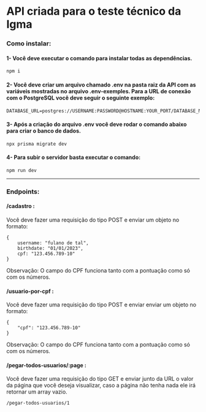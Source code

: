# API criada para o teste técnico da Igma

  

### Como instalar:

#### 1- Você deve executar o comando para instalar todas as dependências.
```
npm i
```

#### 2- Você deve criar um arquivo chamado .env na pasta raiz da API com as variáveis mostradas no arquivo .env-exemples. Para a URL de conexão com o PostgreSQL você deve seguir o seguinte exemplo:
```
DATABASE_URL=postgres://USERNAME:PASSWORD@HOSTNAME:YOUR_PORT/DATABASE_NAME
```

#### 3- Após a criação do arquivo .env você deve rodar o comando abaixo para criar o banco de dados.
```
npx prisma migrate dev
```

#### 4- Para subir o servidor basta executar o comando:
```
npm run dev
```

---

### Endpoints:

#### /cadastro : 
Você deve fazer uma requisição do tipo POST e enviar um objeto no formato:

    {
	    username: "fulano de tal",
	    birthdate: "01/01/2023",
	    cpf: "123.456.789-10"
	}
Observação: O campo do CPF funciona tanto com a pontuação como só com os números.

#### /usuario-por-cpf :
Você deve fazer uma requisição do tipo POST e enviar enviar um objeto no formato:

    {  
	    "cpf": "123.456.789-10"
	}
Observação: O campo do CPF funciona tanto com a pontuação como só com os números.

#### /pegar-todos-usuarios/:page :
Você deve fazer uma requisição do tipo GET e enviar junto da URL o valor da página que você deseja visualizar, caso a página não tenha nada ele irá retornar um array vazio.

    /pegar-todos-usuarios/1
